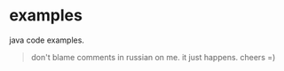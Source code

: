 # examples

java code examples.

> don't blame comments in russian on me. it just happens. cheers =)
